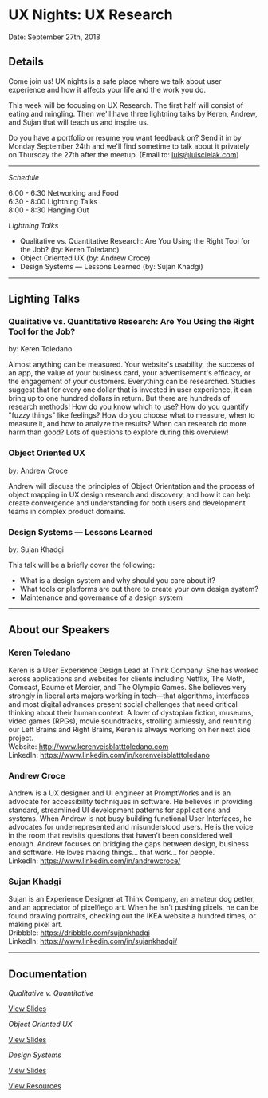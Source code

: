 # UX Nights: UX Research

Date: September 27th, 2018


## Details

Come join us! UX nights is a safe place where we talk about user experience and how it affects your life and the work you do.

This week will be focusing on UX Research. The first half will consist of eating and mingling. Then we'll have three lightning talks by Keren, Andrew, and Sujan that will teach us and inspire us.

Do you have a portfolio or resume you want feedback on? Send it in by Monday September 24th and we'll find sometime to talk about it privately on Thursday the 27th after the meetup. (Email to: luis@luiscielak.com)

- - -

*Schedule*

6:00 - 6:30 Networking and Food  
6:30 - 8:00 Lightning Talks  
8:00 - 8:30 Hanging Out 

*Lightning Talks*

- Qualitative vs. Quantitative Research: Are You Using the Right Tool for the Job? (by: Keren Toledano)
- Object Oriented UX (by: Andrew Croce)
- Design Systems — Lessons Learned (by: Sujan Khadgi)

- - -

## Lighting Talks

### Qualitative vs. Quantitative Research: Are You Using the Right Tool for the Job?
by: Keren Toledano

Almost anything can be measured. Your website's usability, the success of an app, the value of your business card, your advertisement's efficacy, or the engagement of your customers. Everything can be researched. Studies suggest that for every one dollar that is invested in user experience, it can bring up to one hundred dollars in return. But there are hundreds of research methods! How do you know which to use? How do you quantify "fuzzy things" like feelings? How do you choose what to measure, when to measure it, and how to analyze the results? When can research do more harm than good? Lots of questions to explore during this overview!

### Object Oriented UX
by: Andrew Croce

Andrew will discuss the principles of Object Orientation and the process of object mapping in UX design research and discovery, and how it can help create convergence and understanding for both users and development teams in complex product domains.

### Design Systems — Lessons Learned
by: Sujan Khadgi

This talk will be a briefly cover the following:
- What is a design system and why should you care about it?
- What tools or platforms are out there to create your own design system?
- Maintenance and governance of a design system

- - -

## About our Speakers

### Keren Toledano

Keren is a User Experience Design Lead at Think Company. She has worked across applications and websites for clients including Netflix, The Moth, Comcast, Baume et Mercier, and The Olympic Games. She believes very strongly in liberal arts majors working in tech—that algorithms, interfaces and most digital advances present social challenges that need critical thinking about their human context. A lover of dystopian fiction, museums, video games (RPGs), movie soundtracks, strolling aimlessly, and reuniting our Left Brains and Right Brains, Keren is always working on her next side project.  
Website: http://www.kerenveisblatttoledano.com  
LinkedIn: https://www.linkedin.com/in/kerenveisblatttoledano  

### Andrew Croce

Andrew is a UX designer and UI engineer at PromptWorks and is an advocate for accessibility techniques in software. He believes in providing standard, streamlined UI development patterns for applications and systems. When Andrew is not busy building functional User Interfaces, he advocates for underrepresented and misunderstood users. He is the voice in the room that revisits questions that haven’t been considered well enough. Andrew focuses on bridging the gaps between design, business and software. He loves making things... that work... for people.  
LinkedIn: https://www.linkedin.com/in/andrewcroce/ 

### Sujan Khadgi

Sujan is an Experience Designer at Think Company, an amateur dog petter, and an appreciator of pixel/lego art. When he isn’t pushing pixels, he can be found drawing portraits, checking out the IKEA website a hundred times, or making pixel art.  
Dribbble: https://dribbble.com/sujankhadgi  
LinkedIn: https://www.linkedin.com/in/sujankhadgi/  

- - -

## Documentation

*Qualitative v. Quantitative*

[View Slides](https://docs.google.com/presentation/d/1AklLXF7urbb2N_wYeTemZYWH-1dUCX9Dw7VKRWXOscI/edit#slide=id.g1bb99be56c_0_0)


*Object Oriented UX*

[View Slides](https://object-oriented-ux.firebaseapp.com/)
 

*Design Systems*

[View Slides](https://www.dropbox.com/s/g3uoz3eszagnekn/Design_Systems-Sujan_Khadgi.pdf?dl=0)

[View Resources](https://gist.github.com/luiscielak/089b6d4dd7262ce51af37f0b4b955333#file-ux-nights-design-systems-resources)




